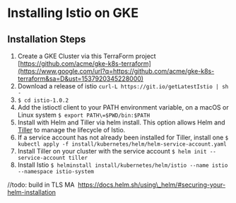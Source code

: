 # Installing Istio on GKE

## Installation Steps  

1. Create a GKE Cluster via this TerraForm project [https://github.com/acme/gke-k8s-terraform](https://www.google.com/url?q=https://github.com/acme/gke-k8s-terraform&sa=D&ust=1537920345228000)
1. Download a release of istio ```curl-L https://git.io/getLatestIstio | sh -```
1. ```$ cd istio-1.0.2```
1. Add the istioctl client to your PATH environment variable, on a macOS or Linux system ```$ export PATH\=$PWD/bin:$PATH```
1. Install with Helm and Tiller via helm install. This option allows Helm and [Tiller](https://www.google.com/url?q=https://github.com/kubernetes/helm/blob/master/docs/architecture.md%23components&sa=D&ust=1537920345230000) to manage the lifecycle of Istio.  
1. If a service account has not already been installed for Tiller, install one ```$ kubectl apply -f install/kubernetes/helm/helm-service-account.yaml```
1. Install Tiller on your cluster with the service account `$ helm init --service-account tiller`  
1. Install Istio `$ helminstall install/kubernetes/helm/istio --name istio --namespace istio-system`

//todo: build in TLS MA  https://docs.helm.sh/using\_helm/#securing-your-helm-installation